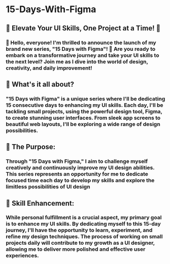# 15-Days-With-Figma

 ## 🎨 Elevate Your UI Skills, One Project at a Time! 🎨



### 👋 Hello, everyone! I'm thrilled to announce the launch of my brand new series, "15 Days with Figma"! 🌟 Are you ready to embark on a transformative journey and take your UI skills to the next level? Join me as I dive into the world of design, creativity, and daily improvement!

## 🎯 What's it all about?
### "15 Days with Figma" is a unique series where I'll be dedicating 15 consecutive days to enhancing my UI skills. Each day, I'll be tackling small projects, using the powerful design tool, Figma, to create stunning user interfaces. From sleek app screens to beautiful web layouts, I'll be exploring a wide range of design possibilities.

## 🎨 The Purpose:
### Through "15 Days with Figma," I aim to challenge myself creatively and continuously improve my UI design abilities. This series represents an opportunity for me to dedicate focused time each day to develop my skills and explore the limitless possibilities of UI design

## 🌱 Skill Enhancement:
### While personal fulfillment is a crucial aspect, my primary goal is to enhance my UI skills. By dedicating myself to this 15-day journey, I'll have the opportunity to learn, experiment, and refine my design techniques. The process of working on small projects daily will contribute to my growth as a UI designer, allowing me to deliver more polished and effective user experiences.
